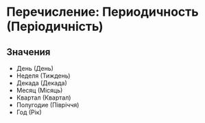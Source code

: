 ﻿# Перечисление: Периодичность (Періодичність)

## Значения

- День (День)
- Неделя (Тиждень)
- Декада (Декада)
- Месяц (Місяць)
- Квартал (Квартал)
- Полугодие (Півріччя)
- Год (Рік)

